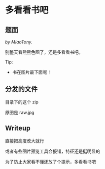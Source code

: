 # 多看看书吧

## 题面

*by MiaoTony.*

别整天看熊熊色图了，还是多看看书吧。



Tip:

- 书在图片最下面呢！



## 分发的文件

目录下的这个 zip

原图是 raw.jpg



## Writeup

直接把高度改大就行

或者有些图片预览工具会报错，特征还是挺明显的

为了防止大家看不懂还放了个提示，多看看书吧

